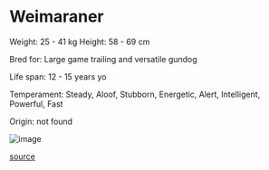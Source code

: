 # Weimaraner

Weight: 25 - 41 kg
Height: 58 - 69 cm

Bred for: Large game trailing and versatile gundog

Life span: 12 - 15 years yo

Temperament: Steady, Aloof, Stubborn, Energetic, Alert, Intelligent, Powerful, Fast

Origin: not found

![image](https://cdn2.thedogapi.com/images/SyU12l9V7_1280.jpg)

[source](https://api.thedogapi.com/v1/breeds/253)
